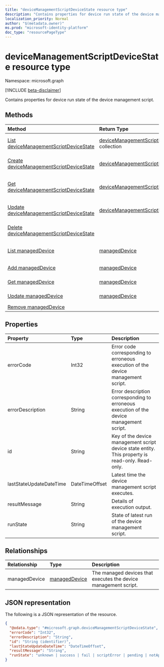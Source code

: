 ```yaml
---
title: "deviceManagementScriptDeviceState resource type"
description: "Contains properties for device run state of the device management script."
localization_priority: Normal
author: "$(metadata.owner)"
ms.prod: "microsoft-identity-platform"
doc_type: "resourcePageType"
---
```


# deviceManagementScriptDeviceState resource type

Namespace: microsoft.graph

[!INCLUDE [beta-disclaimer](../../includes/beta-disclaimer.md)]

Contains properties for device run state of the device management script.

## Methods

| Method                                                                                                | Return Type                                                                                 | Description                                                                      |
| :---------------------------------------------------------------------------------------------------- | :------------------------------------------------------------------------------------------ | :------------------------------------------------------------------------------- |
| [List deviceManagementScriptDeviceState](../api/intune-devicemanagementscriptdevicestate-list.md)     | [deviceManagementScriptDeviceState](intune-deviceManagementScriptDeviceState.md) collection | List properties and relationships of a deviceManagementScriptDeviceState object. |
| [Create deviceManagementScriptDeviceState](../api/intune-devicemanagementscriptdevicestate-create.md) | [deviceManagementScriptDeviceState](intune-deviceManagementScriptDeviceState.md)            | Create a new deviceManagementScriptDeviceState object.                           |
| [Get deviceManagementScriptDeviceState](../api/intune-devicemanagementscriptdevicestate-get.md)       | [deviceManagementScriptDeviceState](intune-deviceManagementScriptDeviceState.md)            | Read properties and relationships of a deviceManagementScriptDeviceState object. |
| [Update deviceManagementScriptDeviceState](../api/intune-devicemanagementscriptdevicestate-update.md) | [deviceManagementScriptDeviceState](intune-deviceManagementScriptDeviceState.md)            | Update the properties of a deviceManagementScriptDeviceState object.             |
| [Delete deviceManagementScriptDeviceState](../api/intune-devicemanagementscriptdevicestate-delete.md) |                                                                                             | Delete a deviceManagementScriptDeviceState object.                               |
| [List managedDevice](../api/intune-devicemanagementscriptdevicestate-list-manageddevice.md)           | [managedDevice](../resources/intune-manageddevice.md)                                       | Get the managedDevice objects from a managedDevice navigation property.          |
| [Add managedDevice](../api/intune-devicemanagementscriptdevicestate-post-manageddevice.md)            | [managedDevice](../resources/intune-manageddevice.md)                                       | Add managedDevice by posting to the managedDevice collection.                    |
| [Get managedDevice](../api/intune-devicemanagementscriptdevicestate-get-manageddevice.md)             | [managedDevice](../resources/intune-manageddevice.md)                                       | Read the properties and relationships of a managedDevice object.                 |
| [Update managedDevice](../api/intune-devicemanagementscriptdevicestate-update-manageddevice.md)       | [managedDevice](../resources/intune-manageddevice.md)                                       | Update the properties of a managedDevice object.                                 |
| [Remove managedDevice](../api/intune-devicemanagementscriptdevicestate-delete-manageddevice.md)       |                                                                                             | Remove a managedDevice object.                                                   |

## Properties

| Property                | Type           | Description                                                                                     |
| :---------------------- | :------------- | :---------------------------------------------------------------------------------------------- |
| errorCode               | Int32          | Error code corresponding to erroneous execution of the device management script.                |
| errorDescription        | String         | Error description corresponding to erroneous execution of the device management script.         |
| id                      | String         | Key of the device management script device state entity. This property is read-only. Read-only. |
| lastStateUpdateDateTime | DateTimeOffset | Latest time the device management script executes.                                              |
| resultMessage           | String         | Details of execution output.                                                                    |
| runState                | String         | State of latest run of the device management script.                                            |

## Relationships

| Relationship  | Type                                           | Description                                                     |
| :------------ | :--------------------------------------------- | :-------------------------------------------------------------- |
| managedDevice | [managedDevice](../resources/manageddevice.md) | The managed devices that executes the device management script. |

## JSON representation

The following is a JSON representation of the resource.

<!-- {
  "blockType": "resource",
  "keyProperty": "id",
  "@odata.type": "microsoft.graph.deviceManagementScriptDeviceState",
  "baseType": "microsoft.graph.entity",
  "openType": False
}
-->

```json
{
  "@odata.type": "#microsoft.graph.deviceManagementScriptDeviceState",
  "errorCode": "Int32",
  "errorDescription": "String",
  "id": "String (identifier)",
  "lastStateUpdateDateTime": "DateTimeOffset",
  "resultMessage": "String",
  "runState": "unknown | success | fail | scriptError | pending | notApplicable"
}
```
